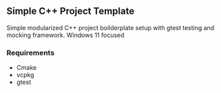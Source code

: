 ## Simple C++ Project Template

Simple modularized C++ project boilderplate setup with gtest testing and mocking framework.
Windows 11 focused

### Requirements
* Cmake
* vcpkg
* gtest